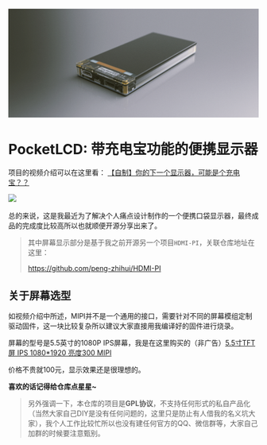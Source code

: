 ![](5.Images/img1.jpg)

# PocketLCD: 带充电宝功能的便携显示器

项目的视频介绍可以在这里看： [【自制】你的下一个显示器，可能是个充电宝？？](https://www.bilibili.com/video/BV17D4y1X7AT)

![](https://pengzhihui-markdown.oss-cn-shanghai.aliyuncs.com/img/20201129145431.jpg)

总的来说，这是我最近为了解决个人痛点设计制作的一个便携口袋显示器，最终成品的完成度比较高所以也就顺便开源分享出来了。

> 其中屏幕显示部分是基于我之前开源另一个项目`HDMI-PI`，关联仓库地址在这里：
>
> https://github.com/peng-zhihui/HDMI-PI

## 关于屏幕选型

如视频介绍中所述，MIPI并不是一个通用的接口，需要针对不同的屏幕模组定制驱动固件，这一块比较复杂所以建议大家直接用我编译好的固件进行烧录。

屏幕的型号是5.5英寸的1080P IPS屏幕，我是在这里购买的（非广告）[5.5寸TFT屏 IPS 1080*1920 亮度300 MIPI ](https://item.taobao.com/item.htm?spm=a1z09.2.0.0.7f172e8dEWrdmp&id=543793236047)

价格不贵就100元，显示效果还是很理想的。



**喜欢的话记得给仓库点星星~**

> 另外强调一下，本仓库的项目是**GPL协议**，不支持任何形式的私自产品化（当然大家自己DIY是没有任何问题的，这里只是防止有人借我的名义坑大家），我个人工作比较忙所以也没有建任何官方的QQ、微信群等，大家自己加群的时候要注意甄别。